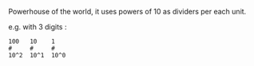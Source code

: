 Powerhouse of the world, it uses powers of 10 as dividers per each unit.

e.g. with  3 digits :
```
100   10    1
#     #     #
10^2  10^1  10^0
```
